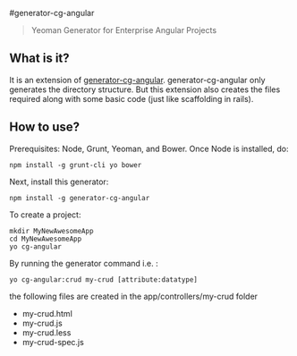 #generator-cg-angular

>Yeoman Generator for Enterprise Angular Projects

What is it?
-------------

It is an extension of [generator-cg-angular](https://github.com/cgross/generator-cg-angular).
generator-cg-angular only generates the directory structure. But this extension also creates the files required along with some basic code (just like scaffolding in rails).

How to use?
-------------

Prerequisites: Node, Grunt, Yeoman, and Bower.  Once Node is installed, do:

    npm install -g grunt-cli yo bower

Next, install this generator:

    npm install -g generator-cg-angular

To create a project:

    mkdir MyNewAwesomeApp
    cd MyNewAwesomeApp
    yo cg-angular

By running the generator command i.e. :

    yo cg-angular:crud my-crud [attribute:datatype]

the following files are created in the app/controllers/my-crud folder

* my-crud.html
* my-crud.js
* my-crud.less
* my-crud-spec.js